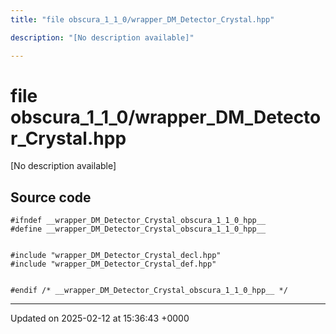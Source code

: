 ```yaml
---
title: "file obscura_1_1_0/wrapper_DM_Detector_Crystal.hpp"

description: "[No description available]"

---
```


# file obscura_1_1_0/wrapper_DM_Detector_Crystal.hpp

[No description available]




## Source code

```
#ifndef __wrapper_DM_Detector_Crystal_obscura_1_1_0_hpp__
#define __wrapper_DM_Detector_Crystal_obscura_1_1_0_hpp__


#include "wrapper_DM_Detector_Crystal_decl.hpp"
#include "wrapper_DM_Detector_Crystal_def.hpp"


#endif /* __wrapper_DM_Detector_Crystal_obscura_1_1_0_hpp__ */
```


-------------------------------

Updated on 2025-02-12 at 15:36:43 +0000

